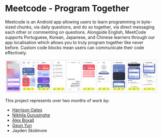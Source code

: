 # Meetcode - Program Together
Meetcode is an Android app allowing users to learn programming in byte-sized chunks, via daily questions, and do so together, via direct messaging each other or commenting on questions.
Alongside English, MeetCode supports Portuguese, Korean, Japanese, and Chinese learners through our app localisation which allows you to truly program together like never before.
Custom code blocks mean users can communicate their code effectively.

![wireframe](wireframe.png)

This project represents over two months of work by:
- [Harrison Oates](https://github.com/HarrisonOates)
- [Nikhila Gurusinghe](https://github.com/NikhilaGurusinghe)
- [Alex Boxall](https://github.com/alexdboxall)
- [Geun Yun](https://github.com/geun-yun)
- Jayden Skidmore
